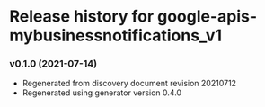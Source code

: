 # Release history for google-apis-mybusinessnotifications_v1

### v0.1.0 (2021-07-14)

* Regenerated from discovery document revision 20210712
* Regenerated using generator version 0.4.0

